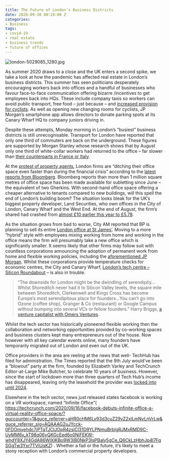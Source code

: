 ```yaml
---
title: The Future of London’s Business Districts
date: 2020-09-30 08:19:00 Z
categories:
- Business
tags:
- covid-19
- real estate
- business trends
- future of offices
---
```


![london-5029085_1280.jpg](/uploads/london-5029085_1280.jpg)

As summer 2020 draws to a close and the UK enters a second spike, we take a look at how the pandemic has affected real estate in London’s business districts. This summer has seen politicians desperately encouraging workers back into offices and a handful of businesses who favour face-to-face communication offering bizarre /incentives to get employees back into HQs. These include company taxis so workers can avoid public transport, free food – just because – and [increased provision for cyclists](https://www.wired.co.uk/article/companies-coronavirus-back-to-office-incentives). As well as opening new changing rooms for cyclists, JP Morgan’s smartphone app allows directors to donate parking spots at its Canary Wharf HQ to company juniors driving in. 

Despite these attempts, Monday morning in London’s “busiest” business districts is still unrecognisable.  Transport for London have reported that only one third of commuters are back on the underground. These figures are supported by Morgan Stanley whose research shows that by August only one third of white-collar workers had returned to the office – far slower than [their counterparts in France or Italy](https://metro.co.uk/2020/09/17/work-from-home-here-to-stay-uk-employment-office-jobs-13278630/).
 
At the [protest of property agents](https://dailybusinessgroup.co.uk/2020/09/savills-agent-questions-knee-jerk-cuts-in-office-space/), London firms are “ditching their office space even faster than during the financial crisis” according to the [latest reports from Bloomberg](https://www.bloomberg.com/news/articles/2020-09-16/london-firms-are-dumping-office-space-as-workers-resist-return). Bloomberg reports than more than 1 million square metres of office space has been made available for subletting since June – the equivalent of two Gherkins. With second-hand office space offering a cheaper alternative to tenants compared to new buildings, will this spell the end of London’s building boom? The situation looks bleak for the UK’s biggest property developer, Land Securities, who own offices in the City of London, Canary Wharf and the West End. At the end of August, the firm’s shared had crashed from [almost £10 earlier this year to £5.78](https://www.thisismoney.co.uk/money/markets/article-8677325/US-vultures-circling-Britains-stricken-office-owners.html). 

As the situation grows from bad to worse, City AM reported that BP is planning to sell its entire [London office at St James’](https://www.cityam.com/bp-to-sell-london-headquarters-as-work-patterns-shift/).  Moving to a more “hybrid” style with employees mixing working from home and working in the office means the firm will presumably take a new office which is significantly smaller. It seems likely that other firms may follow suit with countless corporations announcing the adoption of permanent work from home and flexible working policies, including the [aforementioned JP Morgan](https://www.itproportal.com/news/jp-morgan-will-adopt-remote-working-on-a-permanent-basis/). 
Whilst these corporations provide temperature checks for economic centres, the City and Canary Wharf, [London’s tech centre – Silicon Roundabout](https://www.insiderlondon.com/london/educational-tours/silicon-roundabout-and-tech-city-tour/) – is also in trouble. 

> “The downside for London might be the dwindling of serendipity… Whilst Shoreditch never had it to Silicon Valley levels, the square mile between Shoreditch, Clerkenwell and Kings Cross has become Europe’s most serendipitous place for founders…You can’t go into Ozone (coffee shop), Granger & Co (restaurant) or Google Campus without bumping into several VCs or fellow founders.”
Harry Briggs, [a venture capitalist with Omers Ventures](https://www.cnbc.com/2020/08/25/londons-tech-city-coronavirus.html).

Whilst the tech sector has historically pioneered flexible working then the collaboration and networking opportunities provided by co-working spaces and business clusters kept many entrepreneurs out of the house. Now however with all key calendar events online, many founders have temporarily migrated out of London and even out of the UK. 

Office providers in the area are reeling at the news that well- TechHub has filed for administration. The Times reported that the 9th July would’ve been a “blowout” party at the firm, founded by Elizabeth Varley and TechCrunch Editor-at-Large Mike Butcher, to celebrate 10 years of business. However, since the start of lockdown more than three quarters of Tech Hub’s income has disappeared, leaving only the leasehold the provider was [locked into until 2024](https://www.thetimes.co.uk/article/silicon-roundabouts-start-ups-lose-their-shine-zjx7tzz8g).

Elsewhere in the tech sector, news just released states facebook is working on a VR workspace, named “Infinite Office”( https://techcrunch.com/2020/09/16/facebook-debuts-infinite-office-a-virtual-reality-office-space/?guccounter=1&guce_referrer=aHR0cHM6Ly93d3cuZ29vZ2xlLmNvLnVrLw&guce_referrer_sig=AQAAAG2uJYcck-0FDOmyehdc7jPTqTJCIJOpR4zsiCl31D9YLPNmuBrbIgRJMxRMD9C-UyMM6y_kT98q06yQKGcEed6o0NiFEKW-whdY8XJY4GdA86WlXlKBo9W3lB0NkP3lsPBaly5gCe_Q6CkLzHbhJp4l7FqSGgTw3Yxr7TViUqKZ) . Whether a fad or the future, it’s likely to meet a stony reception with London’s commercial property developers. 
